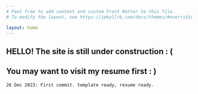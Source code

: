 ```yaml
---
# Feel free to add content and custom Front Matter to this file.
# To modify the layout, see https://jekyllrb.com/docs/themes/#overriding-theme-defaults

layout: home
---
```


## HELLO! The site is still under construction :  ( 
## You may want to visit my resume first :  )

<!-- ### Post List:
<ul>
  {% for post in site.posts %}
    <li>
      <a href="{{ post.url }}">{{ post.title }}</a>
    </li>
  {% endfor %}
</ul> -->



`26 Dec 2023: First commit. template ready, resume ready.`



